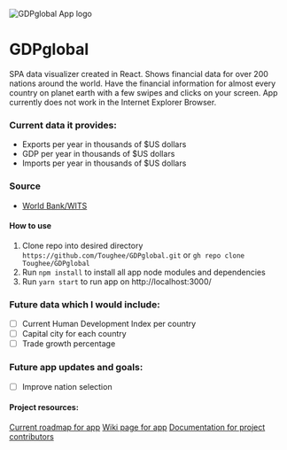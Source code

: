 
![GDPglobal App logo](src/img/global-icon.png)

# GDPglobal

SPA data visualizer created in React. Shows financial data for over 200 nations around the world. Have the financial information for almost every country on planet earth with a few swipes and clicks on your screen. App currently does not work in the Internet Explorer Browser.

###  Current data it provides:

- Exports per year in thousands of $US dollars
- GDP per year in thousands of $US dollars
- Imports per year in thousands of $US dollars

### Source

- [World Bank/WITS](https://wits.worldbank.org/countrystats.aspx?lang=en)

#### How to use


1. Clone repo into desired directory ```https://github.com/Toughee/GDPglobal.git``` or ```gh repo clone Toughee/GDPglobal```
2. Run ```npm install``` to install all app node modules and dependencies
3. Run ```yarn start``` to run app on http://localhost:3000/

### Future data which I would include:

- [ ] Current Human Development Index per country
- [ ] Capital city for each country
- [ ] Trade growth percentage

### Future app updates and goals: 

- [ ] Improve nation selection

#### Project resources:

[Current roadmap for app](https://github.com/Toughee/GDPglobal/projects/1)
[Wiki page for app](https://github.com/Toughee/GDPglobal/wiki)
[Documentation for project contributors](https://github.com/Toughee/GDPglobal/tree/master/docs)
